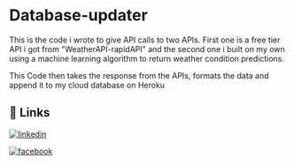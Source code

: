 
# Database-updater

This is the code i wrote to give API calls to two APIs. First one is a free tier API i got from "WeatherAPI-rapidAPI" and the second one i built on my own using a machine learning algorithm to return weather condition predictions.


This Code then takes the response from the APIs, formats the data and append it to my cloud database on Heroku

## 🔗 Links
[![linkedin](https://img.shields.io/badge/linkedin-0A66C2?style=for-the-badge&logo=linkedin&logoColor=white)](https://www.linkedin.com/in/abhishant10)

[![facebook](https://img.shields.io/badge/facebook-1DA1F2?style=for-the-badge&logo=facebook&logoColor=white)](https://www.facebook.com/Abhishant.gautam.chd)
